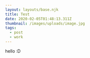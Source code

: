 ```yaml
---
layout: layouts/base.njk
title: Test
date: 2020-02-05T01:48:13.311Z
thumbnail: /images/uploads/image.jpg
tags:
  - post
  - work
---
```

hello :D
